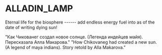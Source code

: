 # ALLADIN_LAMP

Eternal life for the biosphere ------ add endless energy fuel into as of the date of writing dying sun!

"Как Чикованег создал новое солнце. (Легенда индейцев майя). Пересказала Алла Макарова."
"How Chikovaneg had created a new sun. (A legend of maya indians). Story retold by Alla Makarova."
